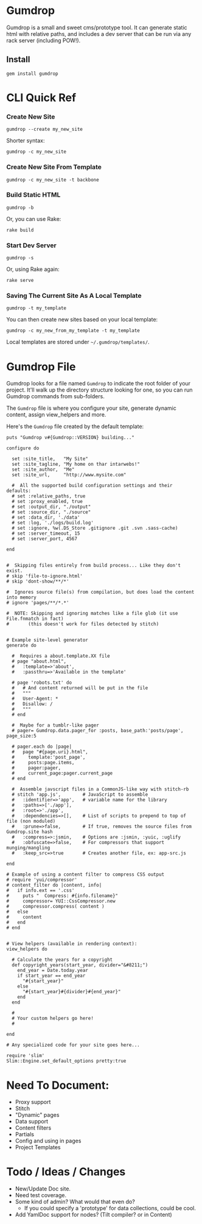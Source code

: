 # Gumdrop

Gumdrop is a small and sweet cms/prototype tool. It can generate static html with relative paths, and includes a dev server that can be run via any rack server (including POW!).

## Install

    gem install gumdrop

# CLI Quick Ref

### Create New Site

    gumdrop --create my_new_site

Shorter syntax:

    gumdrop -c my_new_site

### Create New Site From Template

    gumdrop -c my_new_site -t backbone


### Build Static HTML

    gumdrop -b

Or, you can use Rake:

    rake build


### Start Dev Server

    gumdrop -s

Or, using Rake again:

    rake serve

### Saving The Current Site As A Local Template

    gumdrop -t my_template

You can then create new sites based on your local template:

    gumdrop -c my_new_from_my_template -t my_template

Local templates are stored under `~/.gumdrop/templates/`.



# Gumdrop File

Gumdrop looks for a file named `Gumdrop` to indicate the root folder of your project. It'll walk up the directory structure looking for one, so you can run Gumdrop commands from sub-folders.

The `Gumdrop` file is where you configure your site, generate dynamic content, assign view_helpers and more.

Here's the `Gumdrop` file created by the default template:

    puts "Gumdrop v#{Gumdrop::VERSION} building..."

    configure do

      set :site_title,   "My Site"
      set :site_tagline, "My home on thar intarwebs!"
      set :site_author,  "Me"
      set :site_url,     "http://www.mysite.com"
      
      #  All the supported build configuration settings and their defaults:
      # set :relative_paths, true
      # set :proxy_enabled, true
      # set :output_dir, "./output"
      # set :source_dir, "./source"
      # set :data_dir, './data'
      # set :log, './logs/build.log'
      # set :ignore, %w(.DS_Store .gitignore .git .svn .sass-cache)
      # set :server_timeout, 15
      # set :server_port, 4567

    end


    #  Skipping files entirely from build process... Like they don't exist.
    # skip 'file-to-ignore.html'
    # skip 'dont-show/**/*'

    #  Ignores source file(s) from compilation, but does load the content into memory
    # ignore 'pages/**/*.*'

    #  NOTE: Skipping and ignoring matches like a file glob (it use File.fnmatch in fact)
    #       (this doesn't work for files detected by stitch)


    # Example site-level generator
    generate do
      
      #  Requires a about.template.XX file
      # page "about.html", 
      #   :template=>'about', 
      #   :passthru=>'Available in the template'

      # page 'robots.txt' do
      #   # And content returned will be put in the file
      #   """
      #   User-Agent: *
      #   Disallow: /
      #   """
      # end

      #  Maybe for a tumblr-like pager
      # pager= Gumdrop.data.pager_for :posts, base_path:'posts/page', page_size:5

      # pager.each do |page|
      #   page "#{page.uri}.html", 
      #     template:'post_page', 
      #     posts:page.items, 
      #     pager:pager, 
      #     current_page:pager.current_page
      # end

      #  Assemble javscript files in a CommonJS-like way with stitch-rb
      # stitch 'app.js',        # JavaScript to assemble
      #   :identifier=>'app',   # variable name for the library
      #   :paths=>['./app'],
      #   :root=>'./app', 
      #   :dependencies=>[],    # List of scripts to prepend to top of file (non moduled)
      #   :prune=>false,        # If true, removes the source files from Gumdrop.site hash
      #   :compress=>:jsmin,    # Options are :jsmin, :yuic, :uglify
      #   :obfuscate=>false,    # For compressors that support munging/mangling
      #   :keep_src=>true       # Creates another file, ex: app-src.js
       
    end

    # Example of using a content filter to compress CSS output
    # require 'yui/compressor'
    # content_filter do |content, info|
    #   if info.ext == '.css'
    #     puts "  Compress: #{info.filename}"
    #     compressor= YUI::CssCompressor.new
    #     compressor.compress( content )
    #   else
    #     content
    #   end
    # end


    # View helpers (available in rendering context):
    view_helpers do

      # Calculate the years for a copyright
      def copyright_years(start_year, divider="&#8211;")
        end_year = Date.today.year
        if start_year == end_year
          "#{start_year}"
        else
          "#{start_year}#{divider}#{end_year}"
        end
      end
      
      #
      # Your custom helpers go here!
      #

    end

    # Any specialized code for your site goes here...

    require 'slim'
    Slim::Engine.set_default_options pretty:true


# Need To Document:

- Proxy support
- Stitch
- "Dynamic" pages
- Data support
- Content filters
- Partials
- Config and using in pages
- Project Templates

# Todo / Ideas / Changes
- New/Update Doc site.
- Need test coverage.
- Some kind of admin? What would that even do?
    - If you could specify a 'prototype' for data collections, could be cool.
- Add YamlDoc support for nodes? (Tilt compiler? or in Content)
